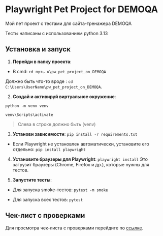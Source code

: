# Playwright Pet Project for DEMOQA

Мой пет проект с тестами для сайта-тренажера DEMOQA

Тесты написаны с использованием python 3.13

## Установка и запуск

1. **Перейди в папку проекта**:

- В cmd:  `cd путь к\pw_pet_project_on_DEMOQA`

Должно быть что-то вроде : `cd C:\Users\UserName\pw_pet_project_on_DEMOQA`.

2. **Создай и активируй виртуальное окружение**:

`python -m venv venv`

`venv\Scripts\activate`

> Слева в строке должно быть (venv)

3. **Установи зависимости**:
   `pip install -r requirements.txt`

- Если Playwright не установлен автоматически, установите его отдельно:
  `pip install playwright`


4. **Установите браузеры для Playwright**:
   `playwright install`
   Это загрузит браузеры (Chrome, Firefox и др.), которые нужны для тестов.


5. **Запустите тесты**:

- Для запуска smoke-тестов:
  `pytest -m smoke`

- Для запуска всех тестов:
  `pytest`

## Чек-лист с проверками

Для просмотра чек-листа с проверками перейдите
по [ссылке](https://docs.google.com/spreadsheets/d/1qLVzIyZvB2_evSFlhEFmePSKPTvBv_a805ZzSr8LY64/edit?usp=sharing).

